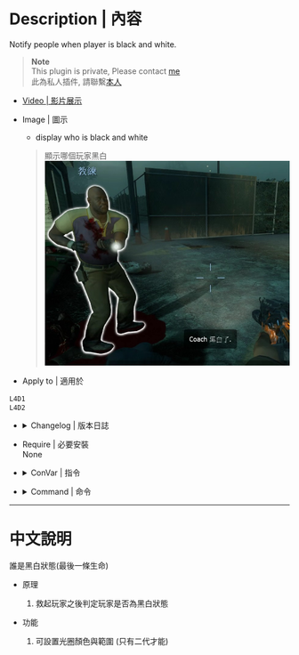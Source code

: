 # Description | 內容
Notify people when player is black and white.

> __Note__ <br/>
This plugin is private, Please contact [me](https://github.com/fbef0102/Game-Private_Plugin#私人插件列表-private-plugins-list)<br/>
此為私人插件, 請聯繫[本人](https://github.com/fbef0102/Game-Private_Plugin#私人插件列表-private-plugins-list)

* [Video | 影片展示](https://youtu.be/waEnN2M3Vm0)

* Image | 圖示
	* display who is black and white
	> 顯示哪個玩家黑白
	<br/>![l4d_blackandwhite_1](image/l4d_blackandwhite_1.jpg)

* Apply to | 適用於
```
L4D1
L4D2
```

* <details><summary>Changelog | 版本日誌</summary>

    ```php
	//DarkNoghri @ 2009-2010
	//Harry @ 2022
    ```
	* v1.7 (2022-11-03)
        * Remake Code
        * Rmove white glow when player is not black and white
        * Add Glow cvars
	
    * v1.31
        * [By DarkNoghri](https://forums.alliedmods.net/showthread.php?p=951787)
</details>

* Require | 必要安裝
<br/>None

* <details><summary>ConVar | 指令</summary>

	* cfg/sourcemod/l4d_blackandwhite.cfg
	```php
    // (L4D2 only) 0=turns black&white glow off, 1=turns glow on.
    l4d_bandw_glow "0"

    // 0 turns notifications off, 1 notifies survivors, 2 notifies all, 3 notifies infected.
    l4d_bandw_notice "1"

    // 0 prints to chat, 1 displays hint box.
    l4d_bandw_type "1"

    // (L4D2 only) color of black&white glow, split up with 
    thirdstrike_glow_color "255 255 255"

    // (L4D2 only) max black&white glow range 
    thirdstrike_glow_range "1600"
	```
</details>

* <details><summary>Command | 命令</summary>
	None
</details>

- - - -
# 中文說明
誰是黑白狀態(最後一條生命)

* 原理
	1. 救起玩家之後判定玩家是否為黑白狀態

* 功能
    1. 可設置光圈顏色與範圍 (只有二代才能)
